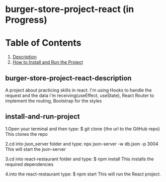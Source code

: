 # burger-store-project-react (in Progress)

# Table of Contents
1. [Description](#burger-store-project-react-description)
2. [How to Install and Run the Project](#install-and-run-project)


## burger-store-project-react-description
A project about practicing skills in react.
I'm using Hooks to handle the request and the data i'm receiving(useEffect, useState),
React Router to implement the routing,
Bootstrap for the styles 

## install-and-run-project
1.Open your terminal and then type:
$ git clone {the url to the GitHub repo}
This clones the repo

2.cd into json_server folder and type:
npx json-server -w db.json -p 3004
This will start the json-server

3.cd into react-restaurant folder and type:
$ npm install
This installs the required dependencies

4.into the react-restaurant type: 
$ npm start
This will run the React project.

